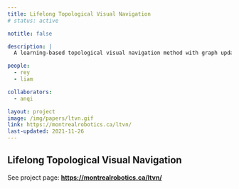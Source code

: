 ```yaml
---
title: Lifelong Topological Visual Navigation
# status: active

notitle: false

description: |
  A learning-based topological visual navigation method with graph update strategies that improves lifelong navigation performance over time.

people:
  - rey
  - liam

collaborators:
  - anqi

layout: project
image: /img/papers/ltvn.gif
link: https://montrealrobotics.ca/ltvn/
last-updated: 2021-11-26
---
```


## Lifelong Topological Visual Navigation

See project page: <b><a href="https://montrealrobotics.ca/ltvn/" target="_blank" rel="noopener noreferrer">https://montrealrobotics.ca/ltvn/</a></b>
